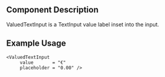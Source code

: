## Component Description

ValuedTextInput is a TextInput value label inset into the input.

## Example Usage

```
<ValuedTextInput
     value       = "€"
     placeholder = "0.00" />
```
